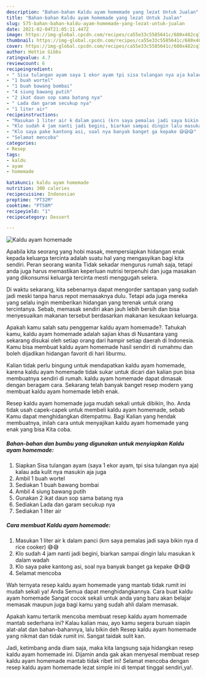 ```yaml
---
description: "Bahan-bahan Kaldu ayam homemade yang lezat Untuk Jualan"
title: "Bahan-bahan Kaldu ayam homemade yang lezat Untuk Jualan"
slug: 575-bahan-bahan-kaldu-ayam-homemade-yang-lezat-untuk-jualan
date: 2021-02-04T21:05:11.447Z
image: https://img-global.cpcdn.com/recipes/ca55e33c5585641c/680x482cq70/kaldu-ayam-homemade-foto-resep-utama.jpg
thumbnail: https://img-global.cpcdn.com/recipes/ca55e33c5585641c/680x482cq70/kaldu-ayam-homemade-foto-resep-utama.jpg
cover: https://img-global.cpcdn.com/recipes/ca55e33c5585641c/680x482cq70/kaldu-ayam-homemade-foto-resep-utama.jpg
author: Hettie Gibbs
ratingvalue: 4.7
reviewcount: 6
recipeingredient:
- " Sisa tulangan ayam saya 1 ekor ayam tpi sisa tulangan nya aja kalau ada kulit nya masukin aja juga"
- "1 buah wortel"
- "1 buah bawang bombai"
- "4 siung bawang putih"
- "2 ikat daun sop sama batang nya"
- " Lada dan garam secukup nya"
- "1 liter air"
recipeinstructions:
- "Masukan 1 liter air k dalam panci (krn saya pemalas jadi saya bikin nya d rice cooker) 😅😅"
- "Klo sudah 4 jam nanti jadi begini, biarkan sampai dingin lalu masukan k dalam wadah"
- "Klo saya pake kantong asi, soal nya banyak banget ga kepake 😅😅😅"
- "Selamat mencoba"
categories:
- Resep
tags:
- kaldu
- ayam
- homemade

katakunci: kaldu ayam homemade 
nutrition: 300 calories
recipecuisine: Indonesian
preptime: "PT32M"
cooktime: "PT58M"
recipeyield: "1"
recipecategory: Dessert

---
```



![Kaldu ayam homemade](https://img-global.cpcdn.com/recipes/ca55e33c5585641c/680x482cq70/kaldu-ayam-homemade-foto-resep-utama.jpg)

Apabila kita seorang yang hobi masak, mempersiapkan hidangan enak kepada keluarga tercinta adalah suatu hal yang mengasyikan bagi kita sendiri. Peran seorang  wanita Tidak sekadar mengurus rumah saja, tetapi anda juga harus memastikan keperluan nutrisi terpenuhi dan juga masakan yang dikonsumsi keluarga tercinta mesti menggugah selera.

Di waktu  sekarang, kita sebenarnya dapat mengorder santapan yang sudah jadi meski tanpa harus repot memasaknya dulu. Tetapi ada juga mereka yang selalu ingin memberikan hidangan yang terenak untuk orang tercintanya. Sebab, memasak sendiri akan jauh lebih bersih dan bisa menyesuaikan makanan tersebut berdasarkan makanan kesukaan keluarga. 



Apakah kamu salah satu penggemar kaldu ayam homemade?. Tahukah kamu, kaldu ayam homemade adalah sajian khas di Nusantara yang sekarang disukai oleh setiap orang dari hampir setiap daerah di Indonesia. Kamu bisa membuat kaldu ayam homemade hasil sendiri di rumahmu dan boleh dijadikan hidangan favorit di hari liburmu.

Kalian tidak perlu bingung untuk mendapatkan kaldu ayam homemade, karena kaldu ayam homemade tidak sukar untuk dicari dan kalian pun bisa membuatnya sendiri di rumah. kaldu ayam homemade dapat dimasak dengan beragam cara. Sekarang telah banyak banget resep modern yang membuat kaldu ayam homemade lebih enak.

Resep kaldu ayam homemade juga mudah sekali untuk dibikin, lho. Anda tidak usah capek-capek untuk membeli kaldu ayam homemade, sebab Kamu dapat menghidangkan ditempatmu. Bagi Kalian yang hendak membuatnya, inilah cara untuk menyajikan kaldu ayam homemade yang enak yang bisa Kita coba.

<!--inarticleads1-->

##### Bahan-bahan dan bumbu yang digunakan untuk menyiapkan Kaldu ayam homemade:

1. Siapkan  Sisa tulangan ayam (saya 1 ekor ayam, tpi sisa tulangan nya aja) kalau ada kulit nya masukin aja juga
1. Ambil 1 buah wortel
1. Sediakan 1 buah bawang bombai
1. Ambil 4 siung bawang putih
1. Gunakan 2 ikat daun sop sama batang nya
1. Sediakan  Lada dan garam secukup nya
1. Sediakan 1 liter air




<!--inarticleads2-->

##### Cara membuat Kaldu ayam homemade:

1. Masukan 1 liter air k dalam panci (krn saya pemalas jadi saya bikin nya d rice cooker) 😅😅
1. Klo sudah 4 jam nanti jadi begini, biarkan sampai dingin lalu masukan k dalam wadah
1. Klo saya pake kantong asi, soal nya banyak banget ga kepake 😅😅😅
1. Selamat mencoba




Wah ternyata resep kaldu ayam homemade yang mantab tidak rumit ini mudah sekali ya! Anda Semua dapat menghidangkannya. Cara buat kaldu ayam homemade Sangat cocok sekali untuk anda yang baru akan belajar memasak maupun juga bagi kamu yang sudah ahli dalam memasak.

Apakah kamu tertarik mencoba membuat resep kaldu ayam homemade mantab sederhana ini? Kalau kalian mau, ayo kamu segera buruan siapin alat-alat dan bahan-bahannya, lalu bikin deh Resep kaldu ayam homemade yang nikmat dan tidak rumit ini. Sangat taidak sulit kan. 

Jadi, ketimbang anda diam saja, maka kita langsung saja hidangkan resep kaldu ayam homemade ini. Dijamin anda gak akan menyesal membuat resep kaldu ayam homemade mantab tidak ribet ini! Selamat mencoba dengan resep kaldu ayam homemade lezat simple ini di tempat tinggal sendiri,ya!.

